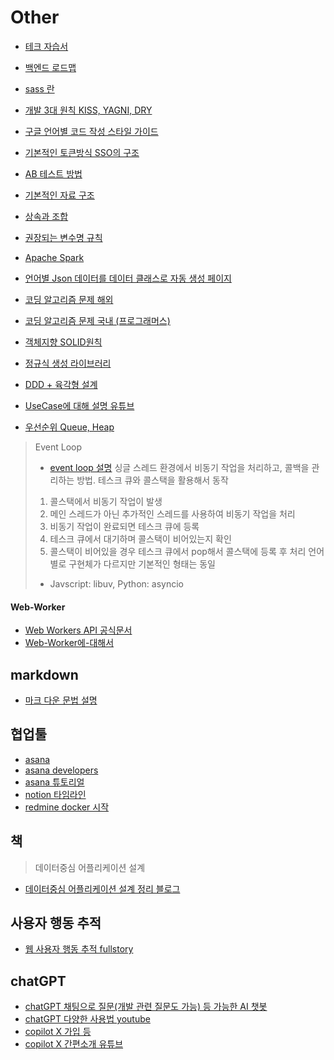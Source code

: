 # Other
* [테크 자습서](https://techexpert.tips/)
* [백엔드 로드맵](https://imsoncod.tistory.com/24)
* [sass 란](https://www.redhat.com/ko/topics/cloud-computing/what-is-saas)
* [개발 3대 원칙 KISS, YAGNI, DRY](https://blog.naver.com/complusblog/221163007357)
* [구글 언어별 코드 작성 스타일 가이드](https://google.github.io/styleguide/)
* [기본적인 토큰방식 SSO의 구조](https://brunch.co.kr/@sangjinkang/36)
* [AB 테스트 방법](https://brunch.co.kr/@digitalnative/19)
* [기본적인 자료 구조](https://velog.io/@leobit/%EC%9E%90%EB%A3%8C%EA%B5%AC%EC%A1%B0Data-Structure)
* [상속과 조합](https://unluckyjung.github.io/oop/2021/03/15/Inheritance-Coposition/)
* [권장되는 변수명 규칙](https://blog.naver.com/PostView.naver?blogId=sooftware&logNo=221846090355&parentCategoryNo=&categoryNo=13&viewDate=&isShowPopularPosts=true&from=search)
* [Apache Spark](https://mangkyu.tistory.com/128)
* [언어별 Json 데이터를 데이터 클래스로 자동 생성 페이지](https://app.quicktype.io/)

* [코딩 알고리즘 문제 해외](https://app.codility.com/programmers/)
* [코딩 알고리즘 문제 국내 (프로그래머스)](https://school.programmers.co.kr/learn/challenges?order=recent&page=1)
* [객체지향 SOLID원칙](https://velog.io/@haero_kim/SOLID-%EC%9B%90%EC%B9%99-%EC%96%B4%EB%A0%B5%EC%A7%80-%EC%95%8A%EB%8B%A4)
* [정규식 생성 라이브러리](https://github.com/VerbalExpressions)

* [DDD + 육각형 설계](https://velog.io/@roo333/%EC%A7%80%EC%86%8D-%EA%B0%80%EB%8A%A5%ED%95%9C-%EC%86%8C%ED%94%84%ED%8A%B8%EC%9B%A8%EC%96%B4-%EC%84%A4%EA%B3%84-%ED%8C%A8%ED%84%B4-Hexagonal-Architecture)
* [UseCase에 대해 설명 유튜브](https://www.youtube.com/watch?v=5DVIUl5DoUo)
* [우선순위 Queue, Heap](https://velog.io/@jun_/Algorithm-%EC%9A%B0%EC%84%A0%EC%88%9C%EC%9C%84-%ED%81%90Priority-Queue%EC%99%80-%ED%9E%99Heap)
>Event Loop
>* [event loop 설명](https://youtu.be/8aGhZQkoFbQ?si=cHG_V61kMHm2BYPO)
>싱글 스레드 환경에서 비동기 작업을 처리하고, 콜백을 관리하는 방법. 
>테스크 큐와 콜스택을 활용해서 동작  
>1. 콜스택에서 비동기 작업이 발생 
>2. 메인 스레드가 아닌 추가적인 스레드를 사용하여 비동기 작업을 처리
>3. 비동기 작업이 완료되면 테스크 큐에 등록
>4. 테스크 큐에서 대기하며 콜스택이  비어있는지 확인
>5. 콜스택이 비어있을 경우 테스크 큐에서 pop해서 콜스택에 등록 후 처리
>언어 별로 구현체가 다르지만  기본적인 형태는 동일
>* Javscript: libuv, Python: asyncio

#### Web-Worker
* [Web Workers API 공식문서](https://developer.mozilla.org/ko/docs/Web/API/Web_Workers_API/Using_web_workers)
* [Web-Worker에-대해서](https://velog.io/@choi5798/%EC%9B%B9-%EC%9B%8C%EC%BB%A4Web-Worker%EC%97%90-%EB%8C%80%ED%95%B4%EC%84%9C)

## markdown
* [마크 다운 문법 설명](https://ansohxxn.github.io/blog/markdown/)


## 협업툴
* [asana](https://asana.com/ko)
* [asana developers](https://asana.com/developers?missingtranslation=ko#i18n-404)
* [asana 튜토리얼](https://asana.com/ko/guide/get-started/begin/quick-start)
* [notion 타임라인](https://brunch.co.kr/@kys4620/200)
* [redmine docker 시작](https://velog.io/@coffiter/Docker-%EB%8F%84%EC%BB%A4-%EC%9D%B4%EB%AF%B8%EC%A7%80%EB%A1%9C-Redmine-%EC%84%A4%EC%B9%98%ED%95%98%EA%B8%B0)

## 책
> 데이터중심 어플리케이션 설계
* [데이터중심 어플리케이션 설계 정리 블로그](https://astrod.github.io)


## 사용자 행동 추적
* [웹 사용자 행동 추적 fullstory](https://www.fullstory.com/)


## chatGPT
* [chatGPT 채팅으로 질문(개발 관련 질문도 가능) 등 가능한 AI 챗봇](https://chat.openai.com/chat)
* [chatGPT 다양한 사용법 youtube](https://youtu.be/VbqbnO8n48w)
* [copilot X 가입 등](https://choitest78.tistory.com/entry/AI-%EC%BD%94%EB%94%A9-%EB%B6%84%EC%84%9D%EA%B0%80-github-Copilot-X%EC%BD%94%ED%8C%8C%EC%9D%BC%EB%9F%BF-X-%EC%82%AC%EC%9A%A9%EB%B2%95)
* [copilot X 간편소개 유튜브](https://youtu.be/nTmAveylPjk)
